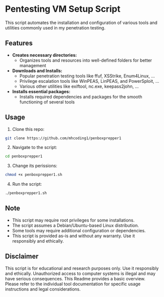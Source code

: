 
# Pentesting VM Setup Script

This script automates the installation and configuration of various tools and utilities commonly used in my penetration testing. 

## Features

* **Creates necessary directories:**
	* Organizes tools and resources into well-defined folders for better management
* **Downloads and Installs:** 
    * Popular penetration testing tools like ffuf, XSStrike, Enum4Linux, ... 
    * Privilege escalation tools like WinPEAS, LinPEAS, and PowerSploit, ...
    * Various other utilities like exiftool, nc.exe, keepass2john, ... 
* **Installs essential packages:**
	* Installs required dependencies and packages for the smooth functioning of several tools

## Usage

1. Clone this repo:
~~~bash
git clone https://github.com/mhcoding1/penboxprepper1
~~~
2. Navigate to the script:
~~~bash
cd penboxprepper1
~~~
3. Change its perissions:
~~~bash
chmod +x penboxprepper1.sh
~~~
4. Run the script:
~~~bash
./penboxprepper1.sh
~~~

## Note

- This script may require root privileges for some installations.
- The script assumes a Debian/Ubuntu-based Linux distribution.
- Some tools may require additional configuration or dependencies.
- This script is provided as-is and without any warranty. Use it responsibly and ethically.

## Disclaimer

This script is for educational and research purposes only. Use it responsibly and ethically. Unauthorized access to computer systems is illegal and may have serious consequences.
This Readme provides a basic overview. Please refer to the individual tool documentation for specific usage instructions and legal considerations.